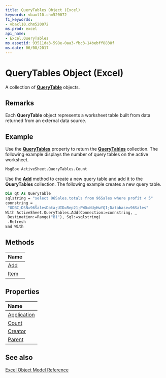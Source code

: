 ```yaml
---
title: QueryTables Object (Excel)
keywords: vbaxl10.chm520072
f1_keywords:
- vbaxl10.chm520072
ms.prod: excel
api_name:
- Excel.QueryTables
ms.assetid: 93511da3-598e-0aa3-fbc3-14bebff8838f
ms.date: 06/08/2017
---
```



# QueryTables Object (Excel)

A collection of  **[QueryTable](Excel.QueryTable.md)** objects.


## Remarks

 Each **QueryTable** object represents a worksheet table built from data returned from an external data source.


## Example

Use the  **[QueryTables](Excel.Worksheet.QueryTables.md)** property to return the **[QueryTables](Excel.QueryTables.md)** collection. The following example displays the number of query tables on the active worksheet.


```vb
MsgBox ActiveSheet.QueryTables.Count
```

Use the  **[Add](Excel.QueryTables.Add.md)** method to create a new query table and add it to the **QueryTables** collection. The following example creates a new query table.




```vb
Dim qt As QueryTable 
sqlstring = "select 96Sales.totals from 96Sales where profit < 5" 
connstring = _ 
 "ODBC;DSN=96SalesData;UID=Rep21;PWD=NUyHwYQI;Database=96Sales" 
With ActiveSheet.QueryTables.Add(Connection:=connstring, _ 
 Destination:=Range("B1"), Sql:=sqlstring) 
 .Refresh 
End With
```


## Methods



|**Name**|
|:-----|
|[Add](Excel.QueryTables.Add.md)|
|[Item](Excel.QueryTables.Item.md)|

## Properties



|**Name**|
|:-----|
|[Application](Excel.QueryTables.Application.md)|
|[Count](Excel.QueryTables.Count.md)|
|[Creator](Excel.QueryTables.Creator.md)|
|[Parent](Excel.QueryTables.Parent.md)|

## See also


[Excel Object Model Reference](./overview/object-model-excel-vba-reference.md)
